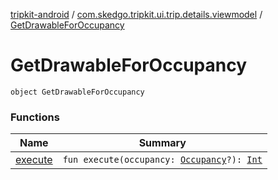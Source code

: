 [tripkit-android](../../index.md) / [com.skedgo.tripkit.ui.trip.details.viewmodel](../index.md) / [GetDrawableForOccupancy](./index.md)

# GetDrawableForOccupancy

`object GetDrawableForOccupancy`

### Functions

| Name | Summary |
|---|---|
| [execute](execute.md) | `fun execute(occupancy: `[`Occupancy`](../../skedgo.tripkit.routing/-occupancy/index.md)`?): `[`Int`](https://kotlinlang.org/api/latest/jvm/stdlib/kotlin/-int/index.html) |
